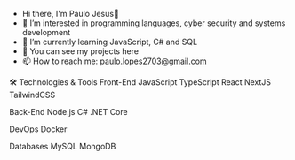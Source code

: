- Hi there, I'm Paulo Jesus👋
- 👀 I’m interested in programming languages, cyber security and systems development
- 🌱 I’m currently learning JavaScript, C# and SQL
- 💞️ You can see my projects here
- 📫 How to reach me: paulo.lopes2703@gmail.com

🛠️ Technologies & Tools
Front-End
JavaScript TypeScript React NextJS TailwindCSS 

Back-End
Node.js C# .NET Core

DevOps
Docker

Databases
MySQL MongoDB

<!---
Lopessszzz/Lopessszzz is a ✨ special ✨ repository because its `README.md` (this file) appears on your GitHub profile.
You can click the Preview link to take a look at your changes.
--->
